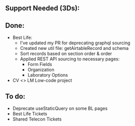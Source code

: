 ## Support Needed (3Ds):
## Done:
  - Best Life:
    - I've updated my PR for deprecating graphql sourcing
    - Created new util file: getAirtableRecord and schema
    - Sort records based on section order & order
    - Applied REST API sourcing to necessary pages:
      - Form Fields
      - Organization
      - Laboratory Options
  - CV <> LM Low-code project
## To do:
  - Deprecate useStaticQuery on some BL pages
  - Best Life Tickets
  - Shared Telecon Tickets
